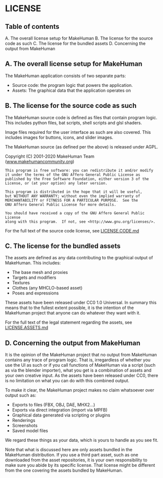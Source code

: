 LICENSE
=======

Table of contents
-----------------
A. The overall license setup for MakeHuman
B. The license for the source code as such
C. The license for the bundled assets
D. Concerning the output from MakeHuman


A. The overall license setup for MakeHuman
------------------------------------------

The MakeHuman application consists of two separate parts:

* Source code: the program logic that powers the application. 
* Assets: The graphical data that the application operates on

B. The license for the source code as such
------------------------------------------

The MakeHuman source code is defined as files that contain program logic.
This includes python files, bat scripts, shell scripts and glsl shaders.

Image files required for the user interface as such are also covered. This
includes images for buttons, icons, and slider images.

The MakeHuman source (as defined per the above) is released under AGPL.

Copyright (C) 2001-2020  MakeHuman Team (www.makehumancommunity.org)

    This program is free software: you can redistribute it and/or modify
    it under the terms of the GNU Affero General Public License as
    published by the Free Software Foundation, either version 3 of the
    License, or (at your option) any later version.

    This program is distributed in the hope that it will be useful,
    but WITHOUT ANY WARRANTY; without even the implied warranty of
    MERCHANTABILITY or FITNESS FOR A PARTICULAR PURPOSE.  See the
    GNU Affero General Public License for more details.

    You should have received a copy of the GNU Affero General Public License
    along with this program.  If not, see <http://www.gnu.org/licenses/>.
   
For the full text of the source code license, see 
[LICENSE.CODE.md](LICENSE.CODE.MD)

C. The license for the bundled assets
-------------------------------------

The assets are defined as any data contributing to the graphical output of
MakeHuman. This includes:

* The base mesh and proxies
* Targets and modifiers
* Textures
* Clothes (any MHCLO-based asset)
* Poses and expressions

These assets have been released under CC0 1.0 Universal. In summary this means
that to the fullest extent possible, it is the intention of the MakeHuman 
project that anyone can do whatever they want with it.

For the full text of the legal statement regarding the assets, see
[LICENSE.ASSETS.md](LICENSE.ASSETS.md)

D. Concerning the output from MakeHuman
---------------------------------------

It is the opinion of the MakeHuman project that no output from MakeHuman
contains any trace of program logic. That is, irregardless of whether you use
the UI as such or if you call functions of MakeHuman via a script (such as 
via the blender importer), what you get is a combination of assets and your
own creative input. As the assets have been released under CC0, there is no
limitation on what you can do with this combined output.

To make it clear, the MakeHuman project makes no claim whatsoever over output
such as:

* Exports to files (FBX, OBJ, DAE, MHX2...)
* Exports via direct integration (import via MPFB)
* Graphical data generated via scripting or plugins
* Renderings
* Screenshots
* Saved model files

We regard these things as your data, which is yours to handle as you see
fit.

Note that what is discussed here are only assets bundled in the MakeHuman 
distribution. If you use a third part asset, such as one downloaded from the 
asset repositories, it is your own responsibility to make sure you abide by
its specific license. That license might be different from the one covering
the assets bundled by MakeHuman.

